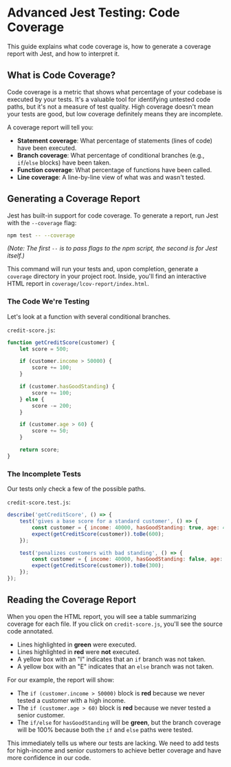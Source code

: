 # Advanced Jest Testing: Code Coverage

This guide explains what code coverage is, how to generate a coverage report with Jest, and how to interpret it.

## What is Code Coverage?

Code coverage is a metric that shows what percentage of your codebase is executed by your tests. It's a valuable tool for identifying untested code paths, but it's not a measure of test quality. High coverage doesn't mean your tests are good, but low coverage definitely means they are incomplete.

A coverage report will tell you:
- **Statement coverage**: What percentage of statements (lines of code) have been executed.
- **Branch coverage**: What percentage of conditional branches (e.g., `if`/`else` blocks) have been taken.
- **Function coverage**: What percentage of functions have been called.
- **Line coverage**: A line-by-line view of what was and wasn't tested.

## Generating a Coverage Report

Jest has built-in support for code coverage. To generate a report, run Jest with the `--coverage` flag:

```bash
npm test -- --coverage
```
*(Note: The first `--` is to pass flags to the npm script, the second is for Jest itself.)*

This command will run your tests and, upon completion, generate a `coverage` directory in your project root. Inside, you'll find an interactive HTML report in `coverage/lcov-report/index.html`.

### The Code We're Testing

Let's look at a function with several conditional branches.

`credit-score.js`:
```javascript
function getCreditScore(customer) {
    let score = 500;

    if (customer.income > 50000) {
        score += 100;
    }

    if (customer.hasGoodStanding) {
        score += 100;
    } else {
        score -= 200;
    }

    if (customer.age > 60) {
        score += 50;
    }

    return score;
}
```

### The Incomplete Tests

Our tests only check a few of the possible paths.

`credit-score.test.js`:
```javascript
describe('getCreditScore', () => {
    test('gives a base score for a standard customer', () => {
        const customer = { income: 40000, hasGoodStanding: true, age: 45 };
        expect(getCreditScore(customer)).toBe(600);
    });

    test('penalizes customers with bad standing', () => {
        const customer = { income: 40000, hasGoodStanding: false, age: 45 };
        expect(getCreditScore(customer)).toBe(300);
    });
});
```

## Reading the Coverage Report

When you open the HTML report, you will see a table summarizing coverage for each file. If you click on `credit-score.js`, you'll see the source code annotated.

- Lines highlighted in **green** were executed.
- Lines highlighted in **red** were **not** executed.
- A yellow box with an "I" indicates that an `if` branch was not taken.
- A yellow box with an "E" indicates that an `else` branch was not taken.

For our example, the report will show:
- The `if (customer.income > 50000)` block is **red** because we never tested a customer with a high income.
- The `if (customer.age > 60)` block is **red** because we never tested a senior customer.
- The `if/else` for `hasGoodStanding` will be **green**, but the branch coverage will be 100% because both the `if` and `else` paths were tested.

This immediately tells us where our tests are lacking. We need to add tests for high-income and senior customers to achieve better coverage and have more confidence in our code. 